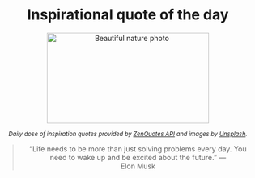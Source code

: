 
<div align="center">

# Inspirational quote of the day

<img src="./data/photo.jpeg" alt="Beautiful nature photo" width="320" height="180">

<sub><i>Daily dose of inspiration quotes provided by [ZenQuotes API](https://zenquotes.io/) and images by [Unsplash](https://unsplash.com/).</i></sub>


<blockquote>&ldquo;Life needs to be more than just solving problems every day. You need to wake up and be excited about the future.&rdquo; &mdash; <footer>Elon Musk</footer></blockquote>

</div>
